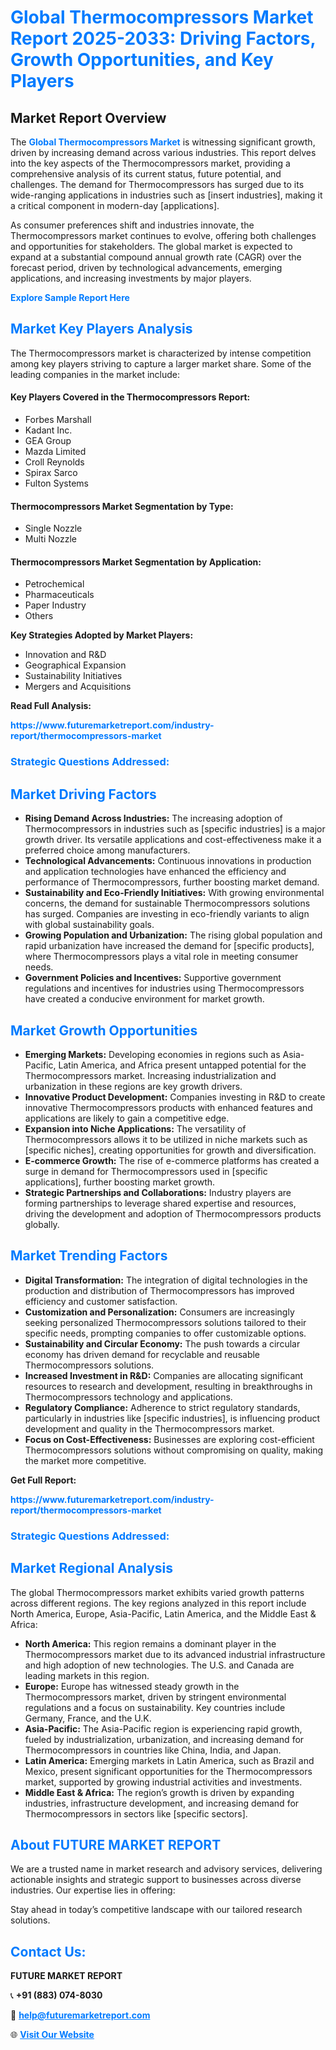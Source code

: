 <h1 style="color: #007BFF;">Global Thermocompressors Market Report 2025-2033: Driving Factors, Growth Opportunities, and Key Players</h1>

<section id="overview">
<h2>Market Report Overview</h2>
<p>The <a href="https://www.futuremarketreport.com/industry-report/thermocompressors-market" style="color: #007BFF; text-decoration: none;"><strong>Global Thermocompressors Market</strong></a> is witnessing significant growth, driven by increasing demand across various industries. This report delves into the key aspects of the Thermocompressors market, providing a comprehensive analysis of its current status, future potential, and challenges. The demand for Thermocompressors has surged due to its wide-ranging applications in industries such as [insert industries], making it a critical component in modern-day [applications].</p>
<p>As consumer preferences shift and industries innovate, the Thermocompressors market continues to evolve, offering both challenges and opportunities for stakeholders. The global market is expected to expand at a substantial compound annual growth rate (CAGR) over the forecast period, driven by technological advancements, emerging applications, and increasing investments by major players.</p>
</section>

<section id="overview">
<p><a href="https://www.futuremarketreport.com/request-sample/reportId=88344" style="color: #007BFF; text-decoration: none;"><strong>Explore Sample Report Here</strong></a></p>
</section>

<section id="key-players">
<h2 style="color: #007BFF;">Market Key Players Analysis</h2>
<p>The Thermocompressors market is characterized by intense competition among key players striving to capture a larger market share. Some of the leading companies in the market include:</p>
<h4>Key Players Covered in the Thermocompressors Report:</h4>
<ul><li>Forbes Marshall</li><li>Kadant Inc.</li><li>GEA Group</li><li>Mazda Limited</li><li>Croll Reynolds</li><li>Spirax Sarco</li><li>Fulton Systems</li></ul>
<h4>Thermocompressors Market Segmentation by Type:</h4>
<ul><li>Single Nozzle</li><li>Multi Nozzle</li></ul>

<h4>Thermocompressors Market Segmentation by Application:</h4>
<ul><li>Petrochemical</li><li>Pharmaceuticals</li><li>Paper Industry</li><li>Others</li></ul>
<p><strong>Key Strategies Adopted by Market Players:</strong></p>
<ul>
<li>Innovation and R&D</li>
<li>Geographical Expansion</li>
<li>Sustainability Initiatives</li>
<li>Mergers and Acquisitions</li>
</ul>
</section>

<section>
<p><strong>Read Full Analysis: </strong></p><a href="https://www.futuremarketreport.com/industry-report/thermocompressors-market" style="color: #007BFF; text-decoration: none;"><strong>https://www.futuremarketreport.com/industry-report/thermocompressors-market</strong></a>
<h3 style="color: #007BFF;">Strategic Questions Addressed:</h3>
</section>

<section id="driving-factors">
<h2 style="color: #007BFF;">Market Driving Factors</h2>
<ul>
<li><strong>Rising Demand Across Industries:</strong> The increasing adoption of Thermocompressors in industries such as [specific industries] is a major growth driver. Its versatile applications and cost-effectiveness make it a preferred choice among manufacturers.</li>
<li><strong>Technological Advancements:</strong> Continuous innovations in production and application technologies have enhanced the efficiency and performance of Thermocompressors, further boosting market demand.</li>
<li><strong>Sustainability and Eco-Friendly Initiatives:</strong> With growing environmental concerns, the demand for sustainable Thermocompressors solutions has surged. Companies are investing in eco-friendly variants to align with global sustainability goals.</li>
<li><strong>Growing Population and Urbanization:</strong> The rising global population and rapid urbanization have increased the demand for [specific products], where Thermocompressors plays a vital role in meeting consumer needs.</li>
<li><strong>Government Policies and Incentives:</strong> Supportive government regulations and incentives for industries using Thermocompressors have created a conducive environment for market growth.</li>
</ul>
</section>

<section id="growth-opportunities">
<h2 style="color: #007BFF;">Market Growth Opportunities</h2>
<ul>
<li><strong>Emerging Markets:</strong> Developing economies in regions such as Asia-Pacific, Latin America, and Africa present untapped potential for the Thermocompressors market. Increasing industrialization and urbanization in these regions are key growth drivers.</li>
<li><strong>Innovative Product Development:</strong> Companies investing in R&D to create innovative Thermocompressors products with enhanced features and applications are likely to gain a competitive edge.</li>
<li><strong>Expansion into Niche Applications:</strong> The versatility of Thermocompressors allows it to be utilized in niche markets such as [specific niches], creating opportunities for growth and diversification.</li>
<li><strong>E-commerce Growth:</strong> The rise of e-commerce platforms has created a surge in demand for Thermocompressors used in [specific applications], further boosting market growth.</li>
<li><strong>Strategic Partnerships and Collaborations:</strong> Industry players are forming partnerships to leverage shared expertise and resources, driving the development and adoption of Thermocompressors products globally.</li>
</ul>
</section>

<section id="trending-factors">
<h2 style="color: #007BFF;">Market Trending Factors</h2>
<ul>
<li><strong>Digital Transformation:</strong> The integration of digital technologies in the production and distribution of Thermocompressors has improved efficiency and customer satisfaction.</li>
<li><strong>Customization and Personalization:</strong> Consumers are increasingly seeking personalized Thermocompressors solutions tailored to their specific needs, prompting companies to offer customizable options.</li>
<li><strong>Sustainability and Circular Economy:</strong> The push towards a circular economy has driven demand for recyclable and reusable Thermocompressors solutions.</li>
<li><strong>Increased Investment in R&D:</strong> Companies are allocating significant resources to research and development, resulting in breakthroughs in Thermocompressors technology and applications.</li>
<li><strong>Regulatory Compliance:</strong> Adherence to strict regulatory standards, particularly in industries like [specific industries], is influencing product development and quality in the Thermocompressors market.</li>
<li><strong>Focus on Cost-Effectiveness:</strong> Businesses are exploring cost-efficient Thermocompressors solutions without compromising on quality, making the market more competitive.</li>
</ul>
</section>

<section>
<p><strong>Get Full Report: </strong></p><a href="https://www.futuremarketreport.com/industry-report/thermocompressors-market" style="color: #007BFF; text-decoration: none;"><strong>https://www.futuremarketreport.com/industry-report/thermocompressors-market</strong></a>
<h3 style="color: #007BFF;">Strategic Questions Addressed:</h3>
</section>


<section id="regional-analysis">
<h2 style="color: #007BFF;">Market Regional Analysis</h2>
<p>The global Thermocompressors market exhibits varied growth patterns across different regions. The key regions analyzed in this report include North America, Europe, Asia-Pacific, Latin America, and the Middle East & Africa:</p>
<ul>
<li><strong>North America:</strong> This region remains a dominant player in the Thermocompressors market due to its advanced industrial infrastructure and high adoption of new technologies. The U.S. and Canada are leading markets in this region.</li>
<li><strong>Europe:</strong> Europe has witnessed steady growth in the Thermocompressors market, driven by stringent environmental regulations and a focus on sustainability. Key countries include Germany, France, and the U.K.</li>
<li><strong>Asia-Pacific:</strong> The Asia-Pacific region is experiencing rapid growth, fueled by industrialization, urbanization, and increasing demand for Thermocompressors in countries like China, India, and Japan.</li>
<li><strong>Latin America:</strong> Emerging markets in Latin America, such as Brazil and Mexico, present significant opportunities for the Thermocompressors market, supported by growing industrial activities and investments.</li>
<li><strong>Middle East & Africa:</strong> The region’s growth is driven by expanding industries, infrastructure development, and increasing demand for Thermocompressors in sectors like [specific sectors].</li>
</ul>
</section>

<footer>
<h2 style="color: #007BFF;">About FUTURE MARKET REPORT</h2>
<p>We are a trusted name in market research and advisory services, delivering actionable insights and strategic support to businesses across diverse industries. Our expertise lies in offering:</p>

<p>Stay ahead in today’s competitive landscape with our tailored research solutions.</p>

<h2 style="color: #007BFF;">Contact Us:</h2>
<p><strong>FUTURE MARKET REPORT</strong></p>
<p>📞 <strong>+91 (883) 074-8030</strong></p>
<p>📧 <strong><a href="mailto:help@futuremarketreport.com" style="color: #007BFF;">help@futuremarketreport.com</a></strong></p>
<p>🌐 <strong><a href="https://www.futuremarketreport.com/" style="color: #007BFF;">Visit Our Website</a></strong></p>
</footer>